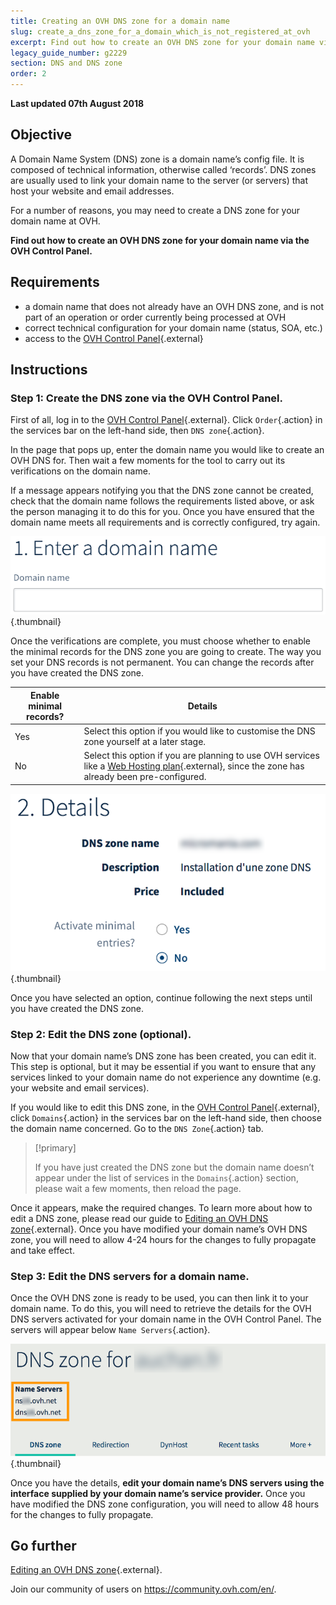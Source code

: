 ```yaml
---
title: Creating an OVH DNS zone for a domain name
slug: create_a_dns_zone_for_a_domain_which_is_not_registered_at_ovh
excerpt: Find out how to create an OVH DNS zone for your domain name via the OVH Control Panel
legacy_guide_number: g2229
section: DNS and DNS zone
order: 2
---
```


**Last updated 07th August 2018**

## Objective

A Domain Name System (DNS) zone is a domain name’s config file. It is composed of technical information, otherwise called ‘records’. DNS zones are usually used to link your domain name to the server (or servers) that host your website and email addresses.

For a number of reasons, you may need to create a DNS zone for your domain name at OVH.

**Find out how to create an OVH DNS zone for your domain name via the OVH Control Panel.**

## Requirements

- a domain name that does not already have an OVH DNS zone, and is not part of an operation or order currently being processed at OVH
- correct technical configuration for your domain name (status, SOA, etc.)
- access to the [OVH Control Panel](https://www.ovh.com/auth/?action=gotomanager){.external}

## Instructions

### Step 1: Create the DNS zone via the OVH Control Panel.

First of all, log in to the [OVH Control Panel](https://www.ovh.com/auth/?action=gotomanager){.external}. Click `Order`{.action} in the services bar on the left-hand side, then `DNS zone`{.action}.

In the page that pops up, enter the domain name you would like to create an OVH DNS for. Then wait a few moments for the tool to carry out its verifications on the domain name.

If a message appears notifying you that the DNS zone cannot be created, check that the domain name follows the requirements listed above, or ask the person managing it to do this for you. Once you have ensured that the domain name meets all requirements and is correctly configured, try again.

![dnszonecreate](images/dns-zone-create-step1.png){.thumbnail}

Once the verifications are complete, you must choose whether to enable the minimal records for the DNS zone you are going to create. The way you set your DNS records is not permanent. You can change the records after you have created the DNS zone. 

|Enable minimal records?|Details|
|---|---|
|Yes|Select this option if you would like to customise the DNS zone yourself at a later stage.|
|No|Select this option if you are planning to use OVH services like a [Web Hosting plan](https://www.ovh.ie/web-hosting/){.external}, since the zone has already been pre-configured.|

![dnszonecreate](images/dns-zone-create-step2.png){.thumbnail}

Once you have selected an option, continue following the next steps until you have created the DNS zone.

### Step 2: Edit the DNS zone (optional).

Now that your domain name’s DNS zone has been created, you can edit it. This step is optional, but it may be essential if you want to ensure that any services linked to your domain name do not experience any downtime (e.g. your website and email services).

If you would like to edit this DNS zone, in the [OVH Control Panel](https://www.ovh.com/auth/?action=gotomanager){.external}, click `Domains`{.action} in the services bar on the left-hand side, then choose the domain name concerned. Go to the `DNS Zone`{.action} tab.

> [!primary]
>
> If you have just created the DNS zone but the domain name doesn’t appear under the list of services in the `Domains`{.action} section, please wait a few moments, then reload the page.
>

Once it appears, make the required changes. To learn more about how to edit a DNS zone, please read our guide to [Editing an OVH DNS zone](https://docs.ovh.com/ie/en/domains/hosting_how_to_edit_my_dns_zone/){.external}. Once you have modified your domain name’s OVH DNS zone, you will need to allow 4-24 hours for the changes to fully propagate and take effect.

### Step 3: Edit the DNS servers for a domain name.

Once the OVH DNS zone is ready to be used, you can then link it to your domain name. To do this, you will need to retrieve the details for the OVH DNS servers activated for your domain name in the OVH Control Panel. The servers will appear below `Name Servers`{.action}.

![dnszonecreate](images/dns-zone-create-step3.png){.thumbnail}

Once you have the details, **edit your domain name’s DNS servers using the interface supplied by your domain name’s service provider.** Once you have modified the DNS zone configuration, you will need to allow 48 hours for the changes to fully propagate.

## Go further

[Editing an OVH DNS zone](https://docs.ovh.com/ie/en/domains/hosting_how_to_edit_my_dns_zone/){.external}.

Join our community of users on <https://community.ovh.com/en/>.